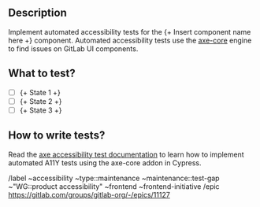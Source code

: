 <!-- Title the issue: Automated accessibility tests - Component name -->

## Description

Implement automated accessibility tests for the {+ Insert component name here +} component. Automated accessibility tests use the
[axe-core](https://github.com/dequelabs/axe-core) engine to find issues on GitLab UI components.

## What to test?

<!-- List the component's states that should be covered by the automated A11Y tests to ensure full coverage -->

- [ ] {+ State 1 +}
- [ ] {+ State 2 +}
- [ ] {+ State 3 +}

## How to write tests?

Read the [axe accessibility test documentation](https://gitlab.com/gitlab-org/gitlab-ui/-/blob/main/doc/contributing/end_to_end_test.md#axe-accessibility-tests) to learn how to implement
automated A11Y tests using the axe-core addon in Cypress.

/label ~accessibility ~type::maintenance ~maintenance::test-gap ~"WG::product accessibility" ~frontend ~frontend-initiative
/epic https://gitlab.com/groups/gitlab-org/-/epics/11127
